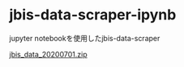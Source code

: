 # jbis-data-scraper-ipynb
jupyter notebookを使用したjbis-data-scraper

[jbis_data_20200701.zip](https://drive.google.com/file/d/1SYdkwpeU1QxbmwKr28d5d1dHnm6bIWLY/view?usp=sharing)
